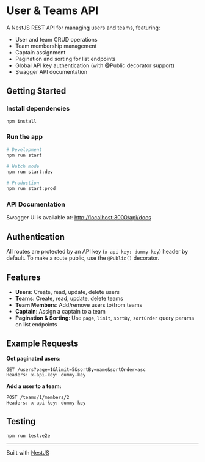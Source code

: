 # User & Teams API

A NestJS REST API for managing users and teams, featuring:
- User and team CRUD operations
- Team membership management
- Captain assignment
- Pagination and sorting for list endpoints
- Global API key authentication (with @Public decorator support)
- Swagger API documentation

## Getting Started

### Install dependencies
```bash
npm install
```

### Run the app
```bash
# Development
npm run start

# Watch mode
npm run start:dev

# Production
npm run start:prod
```

### API Documentation
Swagger UI is available at: [http://localhost:3000/api/docs](http://localhost:3000/api/docs)

## Authentication
All routes are protected by an API key (`x-api-key: dummy-key`) header by default. To make a route public, use the `@Public()` decorator.

## Features
- **Users**: Create, read, update, delete users
- **Teams**: Create, read, update, delete teams
- **Team Members**: Add/remove users to/from teams
- **Captain**: Assign a captain to a team
- **Pagination & Sorting**: Use `page`, `limit`, `sortBy`, `sortOrder` query params on list endpoints

## Example Requests

**Get paginated users:**
```
GET /users?page=1&limit=5&sortBy=name&sortOrder=asc
Headers: x-api-key: dummy-key
```

**Add a user to a team:**
```
POST /teams/1/members/2
Headers: x-api-key: dummy-key
```

## Testing
```bash
npm run test:e2e
```

---
Built with [NestJS](https://nestjs.com/)
